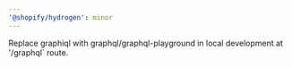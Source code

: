 ```yaml
---
'@shopify/hydrogen': minor
---
```


Replace graphiql with graphql/graphql-playground in local development at '/graphql` route.
